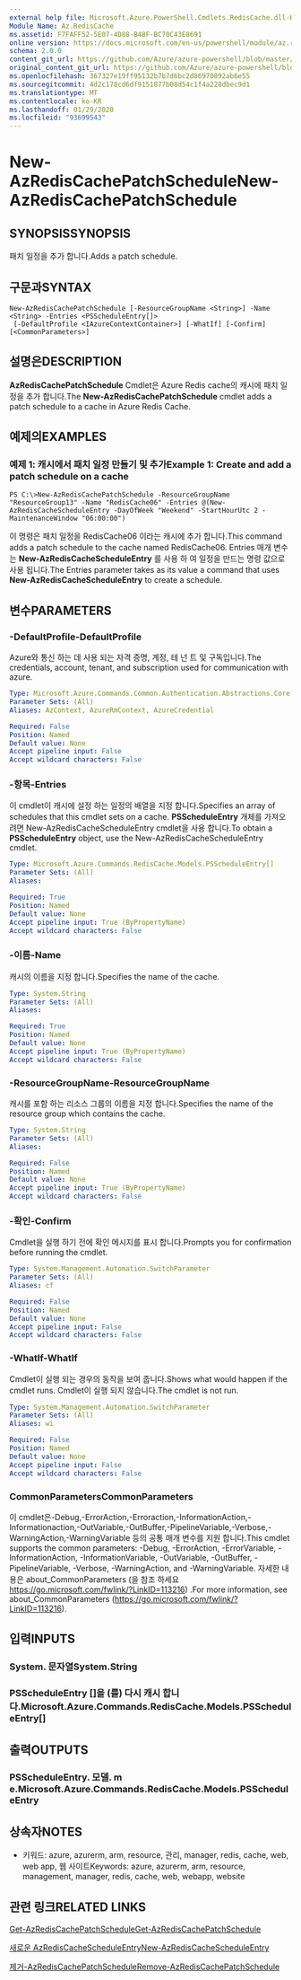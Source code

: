 ```yaml
---
external help file: Microsoft.Azure.PowerShell.Cmdlets.RedisCache.dll-Help.xml
Module Name: Az.RedisCache
ms.assetid: F7FAFF52-5E07-4D88-B48F-BC70C43E8691
online version: https://docs.microsoft.com/en-us/powershell/module/az.rediscache/new-azrediscachepatchschedule
schema: 2.0.0
content_git_url: https://github.com/Azure/azure-powershell/blob/master/src/RedisCache/RedisCache/help/New-AzRedisCachePatchSchedule.md
original_content_git_url: https://github.com/Azure/azure-powershell/blob/master/src/RedisCache/RedisCache/help/New-AzRedisCachePatchSchedule.md
ms.openlocfilehash: 367327e19ff95132b7b7d6bc2d86970892ab6e55
ms.sourcegitcommit: 4d2c178cd6df9151877b08d54c1f4a228dbec9d1
ms.translationtype: MT
ms.contentlocale: ko-KR
ms.lasthandoff: 01/29/2020
ms.locfileid: "93699543"
---
```

# <span data-ttu-id="1da46-101">New-AzRedisCachePatchSchedule</span><span class="sxs-lookup"><span data-stu-id="1da46-101">New-AzRedisCachePatchSchedule</span></span>

## <span data-ttu-id="1da46-102">SYNOPSIS</span><span class="sxs-lookup"><span data-stu-id="1da46-102">SYNOPSIS</span></span>
<span data-ttu-id="1da46-103">패치 일정을 추가 합니다.</span><span class="sxs-lookup"><span data-stu-id="1da46-103">Adds a patch schedule.</span></span>

## <span data-ttu-id="1da46-104">구문과</span><span class="sxs-lookup"><span data-stu-id="1da46-104">SYNTAX</span></span>

```
New-AzRedisCachePatchSchedule [-ResourceGroupName <String>] -Name <String> -Entries <PSScheduleEntry[]>
 [-DefaultProfile <IAzureContextContainer>] [-WhatIf] [-Confirm] [<CommonParameters>]
```

## <span data-ttu-id="1da46-105">설명은</span><span class="sxs-lookup"><span data-stu-id="1da46-105">DESCRIPTION</span></span>
<span data-ttu-id="1da46-106">**AzRedisCachePatchSchedule** Cmdlet은 Azure Redis cache의 캐시에 패치 일정을 추가 합니다.</span><span class="sxs-lookup"><span data-stu-id="1da46-106">The **New-AzRedisCachePatchSchedule** cmdlet adds a patch schedule to a cache in Azure Redis Cache.</span></span>

## <span data-ttu-id="1da46-107">예제의</span><span class="sxs-lookup"><span data-stu-id="1da46-107">EXAMPLES</span></span>

### <span data-ttu-id="1da46-108">예제 1: 캐시에서 패치 일정 만들기 및 추가</span><span class="sxs-lookup"><span data-stu-id="1da46-108">Example 1: Create and add a patch schedule on a cache</span></span>
```
PS C:\>New-AzRedisCachePatchSchedule -ResourceGroupName "ResourceGroup13" -Name "RedisCache06" -Entries @(New-AzRedisCacheScheduleEntry -DayOfWeek "Weekend" -StartHourUtc 2 -MaintenanceWindow "06:00:00")
```

<span data-ttu-id="1da46-109">이 명령은 패치 일정을 RedisCache06 이라는 캐시에 추가 합니다.</span><span class="sxs-lookup"><span data-stu-id="1da46-109">This command adds a patch schedule to the cache named RedisCache06.</span></span>
<span data-ttu-id="1da46-110">Entries 매개 변수는 **New-AzRedisCacheScheduleEntry** 를 사용 하 여 일정을 만드는 명령 값으로 사용 됩니다.</span><span class="sxs-lookup"><span data-stu-id="1da46-110">The Entries parameter takes as its value a command that uses **New-AzRedisCacheScheduleEntry** to create a schedule.</span></span>

## <span data-ttu-id="1da46-111">변수</span><span class="sxs-lookup"><span data-stu-id="1da46-111">PARAMETERS</span></span>

### <span data-ttu-id="1da46-112">-DefaultProfile</span><span class="sxs-lookup"><span data-stu-id="1da46-112">-DefaultProfile</span></span>
<span data-ttu-id="1da46-113">Azure와 통신 하는 데 사용 되는 자격 증명, 계정, 테 넌 트 및 구독입니다.</span><span class="sxs-lookup"><span data-stu-id="1da46-113">The credentials, account, tenant, and subscription used for communication with azure.</span></span>

```yaml
Type: Microsoft.Azure.Commands.Common.Authentication.Abstractions.Core.IAzureContextContainer
Parameter Sets: (All)
Aliases: AzContext, AzureRmContext, AzureCredential

Required: False
Position: Named
Default value: None
Accept pipeline input: False
Accept wildcard characters: False
```

### <span data-ttu-id="1da46-114">-항목</span><span class="sxs-lookup"><span data-stu-id="1da46-114">-Entries</span></span>
<span data-ttu-id="1da46-115">이 cmdlet이 캐시에 설정 하는 일정의 배열을 지정 합니다.</span><span class="sxs-lookup"><span data-stu-id="1da46-115">Specifies an array of schedules that this cmdlet sets on a cache.</span></span> <span data-ttu-id="1da46-116">**PSScheduleEntry** 개체를 가져오려면 New-AzRedisCacheScheduleEntry cmdlet을 사용 합니다.</span><span class="sxs-lookup"><span data-stu-id="1da46-116">To obtain a **PSScheduleEntry** object, use the New-AzRedisCacheScheduleEntry cmdlet.</span></span>

```yaml
Type: Microsoft.Azure.Commands.RedisCache.Models.PSScheduleEntry[]
Parameter Sets: (All)
Aliases:

Required: True
Position: Named
Default value: None
Accept pipeline input: True (ByPropertyName)
Accept wildcard characters: False
```

### <span data-ttu-id="1da46-117">-이름</span><span class="sxs-lookup"><span data-stu-id="1da46-117">-Name</span></span>
<span data-ttu-id="1da46-118">캐시의 이름을 지정 합니다.</span><span class="sxs-lookup"><span data-stu-id="1da46-118">Specifies the name of the cache.</span></span>

```yaml
Type: System.String
Parameter Sets: (All)
Aliases:

Required: True
Position: Named
Default value: None
Accept pipeline input: True (ByPropertyName)
Accept wildcard characters: False
```

### <span data-ttu-id="1da46-119">-ResourceGroupName</span><span class="sxs-lookup"><span data-stu-id="1da46-119">-ResourceGroupName</span></span>
<span data-ttu-id="1da46-120">캐시를 포함 하는 리소스 그룹의 이름을 지정 합니다.</span><span class="sxs-lookup"><span data-stu-id="1da46-120">Specifies the name of the resource group which contains the cache.</span></span>

```yaml
Type: System.String
Parameter Sets: (All)
Aliases:

Required: False
Position: Named
Default value: None
Accept pipeline input: True (ByPropertyName)
Accept wildcard characters: False
```

### <span data-ttu-id="1da46-121">-확인</span><span class="sxs-lookup"><span data-stu-id="1da46-121">-Confirm</span></span>
<span data-ttu-id="1da46-122">Cmdlet을 실행 하기 전에 확인 메시지를 표시 합니다.</span><span class="sxs-lookup"><span data-stu-id="1da46-122">Prompts you for confirmation before running the cmdlet.</span></span>

```yaml
Type: System.Management.Automation.SwitchParameter
Parameter Sets: (All)
Aliases: cf

Required: False
Position: Named
Default value: None
Accept pipeline input: False
Accept wildcard characters: False
```

### <span data-ttu-id="1da46-123">-WhatIf</span><span class="sxs-lookup"><span data-stu-id="1da46-123">-WhatIf</span></span>
<span data-ttu-id="1da46-124">Cmdlet이 실행 되는 경우의 동작을 보여 줍니다.</span><span class="sxs-lookup"><span data-stu-id="1da46-124">Shows what would happen if the cmdlet runs.</span></span> <span data-ttu-id="1da46-125">Cmdlet이 실행 되지 않습니다.</span><span class="sxs-lookup"><span data-stu-id="1da46-125">The cmdlet is not run.</span></span>

```yaml
Type: System.Management.Automation.SwitchParameter
Parameter Sets: (All)
Aliases: wi

Required: False
Position: Named
Default value: None
Accept pipeline input: False
Accept wildcard characters: False
```

### <span data-ttu-id="1da46-126">CommonParameters</span><span class="sxs-lookup"><span data-stu-id="1da46-126">CommonParameters</span></span>
<span data-ttu-id="1da46-127">이 cmdlet은-Debug,-ErrorAction,-Erroraction,-InformationAction,-Informationaction,-OutVariable,-OutBuffer,-PipelineVariable,-Verbose,-WarningAction,-WarningVariable 등의 공통 매개 변수를 지원 합니다.</span><span class="sxs-lookup"><span data-stu-id="1da46-127">This cmdlet supports the common parameters: -Debug, -ErrorAction, -ErrorVariable, -InformationAction, -InformationVariable, -OutVariable, -OutBuffer, -PipelineVariable, -Verbose, -WarningAction, and -WarningVariable.</span></span> <span data-ttu-id="1da46-128">자세한 내용은 about_CommonParameters (을 참조 하세요 https://go.microsoft.com/fwlink/?LinkID=113216) .</span><span class="sxs-lookup"><span data-stu-id="1da46-128">For more information, see about_CommonParameters (https://go.microsoft.com/fwlink/?LinkID=113216).</span></span>

## <span data-ttu-id="1da46-129">입력</span><span class="sxs-lookup"><span data-stu-id="1da46-129">INPUTS</span></span>

### <span data-ttu-id="1da46-130">System. 문자열</span><span class="sxs-lookup"><span data-stu-id="1da46-130">System.String</span></span>

### <span data-ttu-id="1da46-131">PSScheduleEntry []을 (를) 다시 캐시 합니다.</span><span class="sxs-lookup"><span data-stu-id="1da46-131">Microsoft.Azure.Commands.RedisCache.Models.PSScheduleEntry[]</span></span>

## <span data-ttu-id="1da46-132">출력</span><span class="sxs-lookup"><span data-stu-id="1da46-132">OUTPUTS</span></span>

### <span data-ttu-id="1da46-133">PSScheduleEntry. 모델. m e.</span><span class="sxs-lookup"><span data-stu-id="1da46-133">Microsoft.Azure.Commands.RedisCache.Models.PSScheduleEntry</span></span>

## <span data-ttu-id="1da46-134">상속자</span><span class="sxs-lookup"><span data-stu-id="1da46-134">NOTES</span></span>
* <span data-ttu-id="1da46-135">키워드: azure, azurerm, arm, resource, 관리, manager, redis, cache, web, web app, 웹 사이트</span><span class="sxs-lookup"><span data-stu-id="1da46-135">Keywords: azure, azurerm, arm, resource, management, manager, redis, cache, web, webapp, website</span></span>

## <span data-ttu-id="1da46-136">관련 링크</span><span class="sxs-lookup"><span data-stu-id="1da46-136">RELATED LINKS</span></span>

[<span data-ttu-id="1da46-137">Get-AzRedisCachePatchSchedule</span><span class="sxs-lookup"><span data-stu-id="1da46-137">Get-AzRedisCachePatchSchedule</span></span>](./Get-AzRedisCachePatchSchedule.md)

[<span data-ttu-id="1da46-138">새로운 AzRedisCacheScheduleEntry</span><span class="sxs-lookup"><span data-stu-id="1da46-138">New-AzRedisCacheScheduleEntry</span></span>](./New-AzRedisCacheScheduleEntry.md)

[<span data-ttu-id="1da46-139">제거-AzRedisCachePatchSchedule</span><span class="sxs-lookup"><span data-stu-id="1da46-139">Remove-AzRedisCachePatchSchedule</span></span>](./Remove-AzRedisCachePatchSchedule.md)


